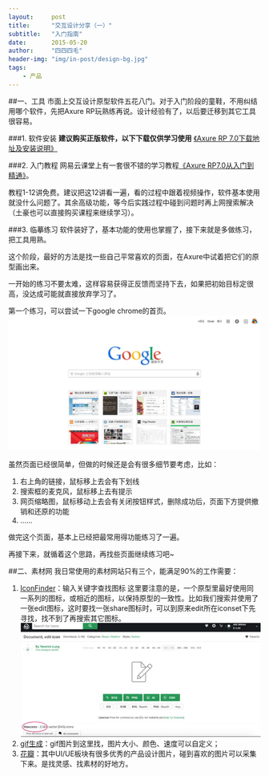 ```yaml
---
layout:     post
title:      "交互设计分享（一）"
subtitle:   "入门指南"
date:       2015-05-20
author:     "四四四毛"
header-img: "img/in-post/design-bg.jpg"
tags:
    - 产品
---
```


##一、工具
市面上交互设计原型软件五花八门。对于入门阶段的童鞋，不用纠结用哪个软件，先把Axure RP玩熟练再说。设计经验有了，以后要迁移到其它工具很容易。

###1. 软件安装
**建议购买正版软件，以下下载仅供学习使用**
[《Axure RP 7.0下载地址及安装说明》](http://www.axure.us/1896/)

###2. 入门教程
网易云课堂上有一套很不错的学习教程[《Axure RP7.0从入门到精通》](http://study.163.com/course/introduction.htm?courseId=587008)。

教程1-12讲免费。建议把这12讲看一遍，看的过程中跟着视频操作，软件基本使用就没什么问题了。其余高级功能，等今后实践过程中碰到问题时再上网搜索解决（土豪也可以直接购买课程来继续学习）。

###3. 临摹练习
软件装好了，基本功能的使用也掌握了，接下来就是多做练习，把工具用熟。

这个阶段，最好的方法是找一些自己平常喜欢的页面，在Axure中试着把它们的原型画出来。

一开始的练习不要太难，这样容易获得正反馈而坚持下去，如果把初始目标定很高，没达成可能就直接放弃学习了。

第一个练习，可以尝试一下google chrome的首页。
![第一个练习](/img/in-post/2015-05-20-design-share-1/1.jpg)

虽然页面已经很简单，但做的时候还是会有很多细节要考虑，比如：
1. 右上角的链接，鼠标移上去会有下划线
2. 搜索框的麦克风，鼠标移上去有提示
3. 网页缩略图，鼠标移动上去会有关闭按钮样式，删除成功后，页面下方提供撤销和还原的功能
4. ……

做完这个页面，基本上已经把最常用得功能练习了一遍。

再接下来，就循着这个思路，再找些页面继续练习吧~

##二、素材网
我日常使用的素材网站只有三个，能满足90%的工作需要：
1. [IconFinder](https://www.iconfinder.com/)：输入关键字查找图标
这里要注意的是，一个原型里最好使用同一系列的图标，或相近的图标，以保持原型的一致性。比如我们搜索并使用了一张edit图标，这时要找一张share图标时，可以到原来edit所在iconset下先寻找，找不到了再搜索其它图标。
![IconFinder](/img/in-post/2015-05-20-design-share-1/2.jpg)
2. [gif生成](http://preloaders.net/)：gif图片到这里找，图片大小、颜色、速度可以自定义；
3. [花瓣](http://huaban.com/)：其中UI/UE板块有很多优秀的产品设计图片，碰到喜欢的图片可以采集下来。是找灵感、找素材的好地方。